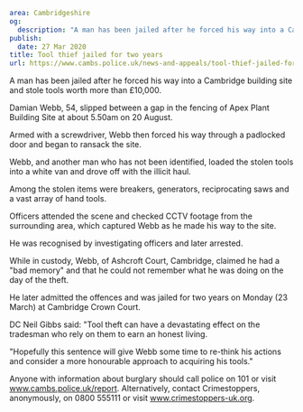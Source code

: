```yaml
area: Cambridgeshire
og:
  description: "A man has been jailed after he forced his way into a Cambridge building site and stole tools worth more than \xA310,000."
publish:
  date: 27 Mar 2020
title: Tool thief jailed for two years
url: https://www.cambs.police.uk/news-and-appeals/tool-thief-jailed-for-two-years
```

A man has been jailed after he forced his way into a Cambridge building site and stole tools worth more than £10,000.

Damian Webb, 54, slipped between a gap in the fencing of Apex Plant Building Site at about 5.50am on 20 August.

Armed with a screwdriver, Webb then forced his way through a padlocked door and began to ransack the site.

Webb, and another man who has not been identified, loaded the stolen tools into a white van and drove off with the illicit haul.

Among the stolen items were breakers, generators, reciprocating saws and a vast array of hand tools.

Officers attended the scene and checked CCTV footage from the surrounding area, which captured Webb as he made his way to the site.

He was recognised by investigating officers and later arrested.

While in custody, Webb, of Ashcroft Court, Cambridge, claimed he had a "bad memory" and that he could not remember what he was doing on the day of the theft.

He later admitted the offences and was jailed for two years on Monday (23 March) at Cambridge Crown Court.

DC Neil Gibbs said: "Tool theft can have a devastating effect on the tradesman who rely on them to earn an honest living.

"Hopefully this sentence will give Webb some time to re-think his actions and consider a more honourable approach to acquiring his tools."

Anyone with information about burglary should call police on 101 or visit www.cambs.police.uk/report. Alternatively, contact Crimestoppers, anonymously, on 0800 555111 or visit www.crimestoppers-uk.org.
